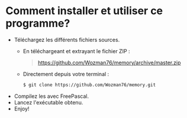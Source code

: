 # Comment installer et utiliser ce programme?




- Téléchargez les différents fichiers sources.
  - En téléchargeant et extrayant le fichier ZIP :
    ><https://github.com/Wozman76/memory/archive/master.zip>
    
  - Directement depuis votre terminal :
  
    ```sh
    $ git clone https://github.com/Wozman76/memory.git
    ```
- Compilez les avec FreePascal.
- Lancez l'exécutable obtenu.
- Enjoy!

